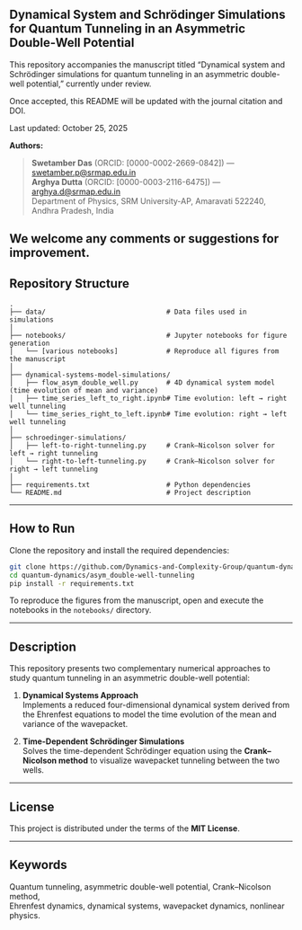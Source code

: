 ## Dynamical System and Schrödinger Simulations for Quantum Tunneling in an Asymmetric Double-Well Potential

This repository accompanies the manuscript titled “Dynamical system and Schrödinger simulations for quantum tunneling in an asymmetric double-well potential,” currently under review.

Once accepted, this README will be updated with the journal citation and DOI.

Last updated: October 25, 2025

**Authors:**  
> **Swetamber Das** (ORCID: [0000-0002-2669-0842]) — swetamber.p@srmap.edu.in  
> **Arghya Dutta** (ORCID: [0000-0003-2116-6475]) — arghya.d@srmap.edu.in  
> Department of Physics, SRM University-AP, Amaravati 522240, Andhra Pradesh, India  

We welcome any comments or suggestions for improvement.
---

## Repository Structure

```
.
├── data/                              # Data files used in simulations
│
├── notebooks/                         # Jupyter notebooks for figure generation
│   └── [various notebooks]            # Reproduce all figures from the manuscript
│
├── dynamical-systems-model-simulations/
│   ├── flow_asym_double_well.py       # 4D dynamical system model (time evolution of mean and variance)
│   ├── time_series_left_to_right.ipynb# Time evolution: left → right well tunneling
│   └── time_series_right_to_left.ipynb# Time evolution: right → left well tunneling
│
├── schroedinger-simulations/
│   ├── left-to-right-tunneling.py     # Crank–Nicolson solver for left → right tunneling
│   └── right-to-left-tunneling.py     # Crank–Nicolson solver for right → left tunneling
│
├── requirements.txt                   # Python dependencies
└── README.md                          # Project description
```

---

## How to Run

Clone the repository and install the required dependencies:

```bash
git clone https://github.com/Dynamics-and-Complexity-Group/quantum-dynamics.git
cd quantum-dynamics/asym_double-well-tunneling
pip install -r requirements.txt
```

To reproduce the figures from the manuscript, open and execute the notebooks in the `notebooks/` directory.

---

## Description

This repository presents two complementary numerical approaches to study quantum tunneling in an asymmetric double-well potential:

1. **Dynamical Systems Approach**  
   Implements a reduced four-dimensional dynamical system derived from the Ehrenfest equations to model the time evolution of the mean and variance of the wavepacket.

2. **Time-Dependent Schrödinger Simulations**  
   Solves the time-dependent Schrödinger equation using the **Crank–Nicolson method** to visualize wavepacket tunneling between the two wells.

---

## License

This project is distributed under the terms of the **MIT License**.

---

## Keywords

Quantum tunneling, asymmetric double-well potential, Crank–Nicolson method,  
Ehrenfest dynamics, dynamical systems, wavepacket dynamics, nonlinear physics.
